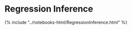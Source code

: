Regression Inference
====================

{% include "../notebooks-html/RegressionInference.html" %}
